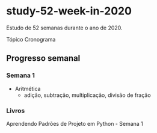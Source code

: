 # study-52-week-in-2020

Estudo de 52 semanas durante o ano de 2020.

Tópico
Cronograma

## Progresso semanal

### Semana 1
- Aritmética
    - adição, subtração, multiplicação, divisão de fração

### Livros
Aprendendo Padrões de Projeto em Python - Semana 1
